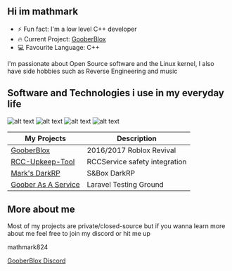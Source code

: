 ## Hi im mathmark


- ⚡ Fun fact: I'm a low level C++ developer 
- 🔥 Current Project: <a href="https://goober.biz">GooberBlox</a>
- 💻 Favourite Language: C++

I'm passionate about Open Source software and the Linux kernel, I also have side hobbies such as Reverse Engineering and music 

## Software and Technologies i use in my everyday life 
![alt text](https://camo.githubusercontent.com/f46fee80ad1594e4f22243debeca17ade35583d57eddbd2ec254922bacab1297/68747470733a2f2f696d672e736869656c64732e696f2f62616467652f4749542d4630353033323f7374796c653d666f722d7468652d6261646765266c6f676f3d676974266c6f676f436f6c6f723d7768697465)
![alt text](https://camo.githubusercontent.com/4ef41f700f6a9313923674ad53216873a5e779eac47e363fc638c4ae24c23a53/68747470733a2f2f696d672e736869656c64732e696f2f62616467652f4749544855422d3138313731373f7374796c653d666f722d7468652d6261646765266c6f676f3d676974687562266c6f676f436f6c6f723d7768697465)
![alt text](https://camo.githubusercontent.com/bf62e0c7d0c918e8bb7f0e089b60fde0609a9ef7de2dd90684cfdba2edb81327/68747470733a2f2f696d672e736869656c64732e696f2f62616467652f424f4f5453545241502d3739353242333f7374796c653d666f722d7468652d6261646765266c6f676f3d626f6f747374726170266c6f676f436f6c6f723d7768697465)
![alt text](https://camo.githubusercontent.com/b2fb23531d67db9dbe76f760f587231d6fbaad1f956326bbdce351bed36423c1/68747470733a2f2f696d672e736869656c64732e696f2f62616467652f56495355414c2d2d53545544494f2d2d434f44452d3030374143433f7374796c653d666f722d7468652d6261646765266c6f676f3d76697375616c2d73747564696f2d636f6465266c6f676f436f6c6f723d7768697465)

| My Projects      | Description |
| ----------- | ----------- |
| [GooberBlox](https://github.com/BigMark824/GooberBlox)      | 2016/2017 Roblox Revival       |
| [RCC-Upkeep-Tool](https://github.com/BigMark824/RCC-Upkeep-Tool)   | RCCService safety integration        |
| [Mark's DarkRP](https://github.com/BigMark824/Marks-DarkRP)   | S&Box DarkRP        |
| [Goober As A Service](https://github.com/BigMark824/gooberaas)   | Laravel Testing Ground        |

## More about me

Most of my projects are private/closed-source but if you wanna learn more about me feel free to join my discord or hit me up

mathmark824

[GooberBlox Discord](https://discord.gg/esJ9BmBjUp)
